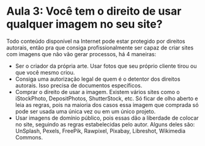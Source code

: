 # Aula 3: Você tem o direito de usar qualquer imagem no seu site?

Todo conteúdo disponível na Internet pode estar protegido por direitos autorais, então pra que consiga profissionalmente ser capaz de criar sites com imagens que não vão gerar processos, há 4 maneiras: 
* Ser o criador da própria arte. Usar fotos que seu próprio cliente tirou ou que você mesmo criou.
* Consiga uma autorização legal de quem é o detentor dos direitos autorais. Isso precisa de documentos específicos. 
* Comprar o direito de usar a imagem. Existem vários sites como o iStockPhoto, DepositPhotos, ShutterStock, etc. Só ficar de olho aberto e leia as regras, pois na maioria dos casos essa imagem que comprada só pode ser usada uma única vez ou em um único projeto.
* Usar imagens de domínio público, pois essas dão a liberdade de colocar no site, seguindo as regras estabelecidas pelo autor. Alguns deles são: UnSplash, Pexels, FreePik, Rawpixel, Pixabay, Libreshot, Wikimedia Commons.   

